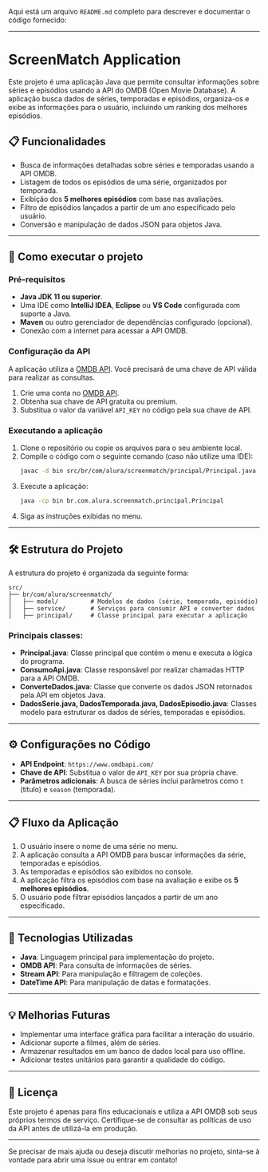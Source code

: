 Aqui está um arquivo `README.md` completo para descrever e documentar o código fornecido:

---

# ScreenMatch Application

Este projeto é uma aplicação Java que permite consultar informações sobre séries e episódios usando a API do OMDB (Open Movie Database). A aplicação busca dados de séries, temporadas e episódios, organiza-os e exibe as informações para o usuário, incluindo um ranking dos melhores episódios.

## 📋 Funcionalidades

- Busca de informações detalhadas sobre séries e temporadas usando a API OMDB.
- Listagem de todos os episódios de uma série, organizados por temporada.
- Exibição dos **5 melhores episódios** com base nas avaliações.
- Filtro de episódios lançados a partir de um ano especificado pelo usuário.
- Conversão e manipulação de dados JSON para objetos Java.

---

## 🚀 Como executar o projeto

### Pré-requisitos

- **Java JDK 11 ou superior**.
- Uma IDE como **IntelliJ IDEA**, **Eclipse** ou **VS Code** configurada com suporte a Java.
- **Maven** ou outro gerenciador de dependências configurado (opcional).
- Conexão com a internet para acessar a API OMDB.

### Configuração da API

A aplicação utiliza a [OMDB API](https://www.omdbapi.com/). Você precisará de uma chave de API válida para realizar as consultas.

1. Crie uma conta no [OMDB API](https://www.omdbapi.com/apikey.aspx).
2. Obtenha sua chave de API gratuita ou premium.
3. Substitua o valor da variável `API_KEY` no código pela sua chave de API.

### Executando a aplicação

1. Clone o repositório ou copie os arquivos para o seu ambiente local.
2. Compile o código com o seguinte comando (caso não utilize uma IDE):
   ```bash
   javac -d bin src/br/com/alura/screenmatch/principal/Principal.java
   ```
3. Execute a aplicação:
   ```bash
   java -cp bin br.com.alura.screenmatch.principal.Principal
   ```
4. Siga as instruções exibidas no menu.

---

## 🛠 Estrutura do Projeto

A estrutura do projeto é organizada da seguinte forma:

```
src/
├── br/com/alura/screenmatch/
│   ├── model/         # Modelos de dados (série, temporada, episódio)
│   ├── service/       # Serviços para consumir API e converter dados
│   ├── principal/     # Classe principal para executar a aplicação
```

### Principais classes:

- **Principal.java**: Classe principal que contém o menu e executa a lógica do programa.
- **ConsumoApi.java**: Classe responsável por realizar chamadas HTTP para a API OMDB.
- **ConverteDados.java**: Classe que converte os dados JSON retornados pela API em objetos Java.
- **DadosSerie.java, DadosTemporada.java, DadosEpisodio.java**: Classes modelo para estruturar os dados de séries, temporadas e episódios.

---

## ⚙️ Configurações no Código

- **API Endpoint**: `https://www.omdbapi.com/`
- **Chave de API**: Substitua o valor de `API_KEY` por sua própria chave.
- **Parâmetros adicionais**: A busca de séries inclui parâmetros como `t` (título) e `season` (temporada).

---

## 📋 Fluxo da Aplicação

1. O usuário insere o nome de uma série no menu.
2. A aplicação consulta a API OMDB para buscar informações da série, temporadas e episódios.
3. As temporadas e episódios são exibidos no console.
4. A aplicação filtra os episódios com base na avaliação e exibe os **5 melhores episódios**.
5. O usuário pode filtrar episódios lançados a partir de um ano especificado.

---

## 🔧 Tecnologias Utilizadas

- **Java**: Linguagem principal para implementação do projeto.
- **OMDB API**: Para consulta de informações de séries.
- **Stream API**: Para manipulação e filtragem de coleções.
- **DateTime API**: Para manipulação de datas e formatações.

---

## 💡 Melhorias Futuras

- Implementar uma interface gráfica para facilitar a interação do usuário.
- Adicionar suporte a filmes, além de séries.
- Armazenar resultados em um banco de dados local para uso offline.
- Adicionar testes unitários para garantir a qualidade do código.

---

## 📝 Licença

Este projeto é apenas para fins educacionais e utiliza a API OMDB sob seus próprios termos de serviço. Certifique-se de consultar as políticas de uso da API antes de utilizá-la em produção.

---

Se precisar de mais ajuda ou deseja discutir melhorias no projeto, sinta-se à vontade para abrir uma issue ou entrar em contato!
